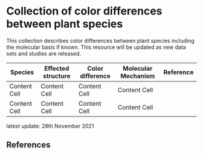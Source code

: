 # Collection of color differences between plant species
This collection describes color differences between plant species including the molecular basis if known. This resource will be updated as new data sets and studies are released.


| Species  | Effected structure | Color difference | Molecular Mechanism | Reference |
| -------- | ------------------ |  --------------- | ------------------- | --------- |
| Content Cell  | Content Cell  | Content Cell  | Content Cell  | 
| Content Cell  | Content Cell  | Content Cell  | Content Cell  | 


latest update: 28th November 2021

## References
